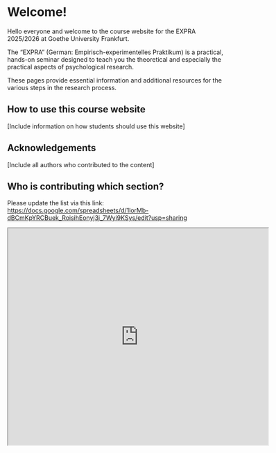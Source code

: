 
# Welcome!

Hello everyone and welcome to the course website for the EXPRA 2025/2026 at Goethe University Frankfurt.

The “EXPRA” (German: Empirisch-experimentelles Praktikum) is a practical, hands-on seminar designed to teach you the theoretical and especially the practical aspects of psychological research.

These pages provide essential information and additional resources for the various steps in the research process. 

## How to use this course website
[Include information on how students should use this website]

## Acknowledgements
[Include all authors who contributed to the content]


## Who is contributing which section?

Please update the list via this link: <a href="https://docs.google.com/spreadsheets/d/1lorMb-dBCmKpYRCBuek_RoisihEonyj3j_7Wyi9KSys/edit?usp=sharing" target="_blank">https://docs.google.com/spreadsheets/d/1lorMb-dBCmKpYRCBuek_RoisihEonyj3j_7Wyi9KSys/edit?usp=sharing</a>
<iframe src="https://docs.google.com/spreadsheets/d/e/2PACX-1vT5iQLhcUifhUrpBD1enidtDh8mVprYnbMUwyNwJUzUUO3VlA4sRkljbBzIxgfa0HPdn523SfhJtdr9/pubhtml?gid=0&single=true" width="600" height="500"></iframe>


   
